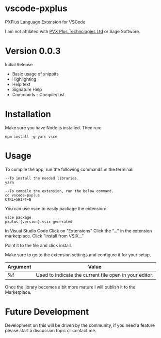 # vscode-pxplus
PXPlus Language Extension for VSCode

I am not affilated with [PVX Plus Technologies Ltd](https://home.pvxplus.com) or Sage Software.

# Version 0.0.3
Initial Release 
- Basic usage of snippits 
- Highlighting 
- Help text
- Signature Help
- Commands - Compile/List

# Installation
Make sure you have Node.js installed. Then run:

`npm install -g yarn vsce`

# Usage
To compile the app, run the following commands in the terminal:
```nodejs
--To install the needed libraries.
yarn 
```

```nodejs
--To compile the extension, run the below command.
cd vscode-pxplus
CTRL+SHIFT+B
```

You can use vsce to easily package the extension:


```nodejs
vsce package
pxplus-{version}.vsix generated
```

In Visual Studio Code
Click on "Extensions"
Click the "..." in the extension marketplace.
Click "Install from VSIX..."

Point it to the file and click install.

Make sure to go to the extension settings and configure it for your setup.

|Argument  |Value  |
|---------|---------|
|%f       |Used to indicate the current file open in your editor.         |


Once the library becomes a bit more mature I will publish it to the Marketplace.

# Future Development
Development on this will be driven by the community, if you need a feature please start a discussion topic or contact me.  
